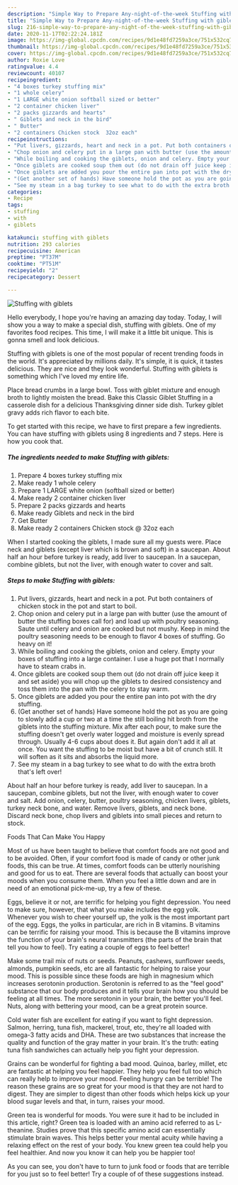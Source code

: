 ```yaml
---
description: "Simple Way to Prepare Any-night-of-the-week Stuffing with giblets"
title: "Simple Way to Prepare Any-night-of-the-week Stuffing with giblets"
slug: 216-simple-way-to-prepare-any-night-of-the-week-stuffing-with-giblets
date: 2020-11-17T02:22:24.181Z
image: https://img-global.cpcdn.com/recipes/9d1e48fd7259a3ce/751x532cq70/stuffing-with-giblets-recipe-main-photo.jpg
thumbnail: https://img-global.cpcdn.com/recipes/9d1e48fd7259a3ce/751x532cq70/stuffing-with-giblets-recipe-main-photo.jpg
cover: https://img-global.cpcdn.com/recipes/9d1e48fd7259a3ce/751x532cq70/stuffing-with-giblets-recipe-main-photo.jpg
author: Roxie Love
ratingvalue: 4.4
reviewcount: 40107
recipeingredient:
- "4 boxes turkey stuffing mix"
- "1 whole celery"
- "1 LARGE white onion softball sized or better"
- "2 container chicken liver"
- "2 packs gizzards and hearts"
- " Giblets and neck in the bird"
- " Butter"
- "2 containers Chicken stock  32oz each"
recipeinstructions:
- "Put livers, gizzards, heart and neck in a pot. Put both containers of chicken stock in the pot and start to boil."
- "Chop onion and celery put in a large pan with butter (use the amount of butter the stuffing boxes call for) and load up with poultry seasoning. Saute until celery and onion are cooked but not mushy. Keep in mind the poultry seasoning needs to be enough to flavor 4 boxes of stuffing. Go heavy on it!"
- "While boiling and cooking the giblets, onion and celery. Empty your boxes of stuffing into a large container. I use a huge pot that I normally have to steam crabs in."
- "Once giblets are cooked soup them out (do not drain off juice keep it and set aside) you will chop up the giblets to desired consistency and toss them into the pan with the celery to stay warm."
- "Once giblets are added you pour the entire pan into pot with the dry stuffing."
- "(Get another set of hands) Have someone hold the pot as you are going to slowly add a cup or two at a time the still boiling hit broth from the giblets into the stuffing mixture. Mix after each pour, to make sure the stuffing doesn&#39;t get overly water logged and moisture is evenly spread through. Usually 4-6 cups about does it. But again don&#39;t add it all at once. You want the stuffing to be moist but have a bit of crunch still. It will soften as it sits and absorbs the liquid more."
- "See my steam in a bag turkey to see what to do with the extra broth that&#39;s left over!"
categories:
- Recipe
tags:
- stuffing
- with
- giblets

katakunci: stuffing with giblets 
nutrition: 293 calories
recipecuisine: American
preptime: "PT37M"
cooktime: "PT51M"
recipeyield: "2"
recipecategory: Dessert

---
```



![Stuffing with giblets](https://img-global.cpcdn.com/recipes/9d1e48fd7259a3ce/751x532cq70/stuffing-with-giblets-recipe-main-photo.jpg)

Hello everybody, I hope you're having an amazing day today. Today, I will show you a way to make a special dish, stuffing with giblets. One of my favorites food recipes. This time, I will make it a little bit unique. This is gonna smell and look delicious.

Stuffing with giblets is one of the most popular of recent trending foods in the world. It's appreciated by millions daily. It's simple, it is quick, it tastes delicious. They are nice and they look wonderful. Stuffing with giblets is something which I've loved my entire life.

Place bread crumbs in a large bowl. Toss with giblet mixture and enough broth to lightly moisten the bread. Bake this Classic Giblet Stuffing in a casserole dish for a delicious Thanksgiving dinner side dish. Turkey giblet gravy adds rich flavor to each bite.


To get started with this recipe, we have to first prepare a few ingredients. You can have stuffing with giblets using 8 ingredients and 7 steps. Here is how you cook that.

<!--inarticleads1-->

##### The ingredients needed to make Stuffing with giblets:

1. Prepare 4 boxes turkey stuffing mix
1. Make ready 1 whole celery
1. Prepare 1 LARGE white onion (softball sized or better)
1. Make ready 2 container chicken liver
1. Prepare 2 packs gizzards and hearts
1. Make ready  Giblets and neck in the bird
1. Get  Butter
1. Make ready 2 containers Chicken stock @ 32oz each


When I started cooking the giblets, I made sure all my guests were. Place neck and giblets (except liver which is brown and soft) in a saucepan. About half an hour before turkey is ready, add liver to saucepan. In a saucepan, combine giblets, but not the liver, with enough water to cover and salt. 

<!--inarticleads2-->

##### Steps to make Stuffing with giblets:

1. Put livers, gizzards, heart and neck in a pot. Put both containers of chicken stock in the pot and start to boil.
1. Chop onion and celery put in a large pan with butter (use the amount of butter the stuffing boxes call for) and load up with poultry seasoning. Saute until celery and onion are cooked but not mushy. Keep in mind the poultry seasoning needs to be enough to flavor 4 boxes of stuffing. Go heavy on it!
1. While boiling and cooking the giblets, onion and celery. Empty your boxes of stuffing into a large container. I use a huge pot that I normally have to steam crabs in.
1. Once giblets are cooked soup them out (do not drain off juice keep it and set aside) you will chop up the giblets to desired consistency and toss them into the pan with the celery to stay warm.
1. Once giblets are added you pour the entire pan into pot with the dry stuffing.
1. (Get another set of hands) Have someone hold the pot as you are going to slowly add a cup or two at a time the still boiling hit broth from the giblets into the stuffing mixture. Mix after each pour, to make sure the stuffing doesn&#39;t get overly water logged and moisture is evenly spread through. Usually 4-6 cups about does it. But again don&#39;t add it all at once. You want the stuffing to be moist but have a bit of crunch still. It will soften as it sits and absorbs the liquid more.
1. See my steam in a bag turkey to see what to do with the extra broth that&#39;s left over!


About half an hour before turkey is ready, add liver to saucepan. In a saucepan, combine giblets, but not the liver, with enough water to cover and salt. Add onion, celery, butter, poultry seasoning, chicken livers, giblets, turkey neck bone, and water. Remove livers, giblets, and neck bone. Discard neck bone, chop livers and giblets into small pieces and return to stock. 

Foods That Can Make You Happy


Most of us have been taught to believe that comfort foods are not good and to be avoided. Often, if your comfort food is made of candy or other junk foods, this can be true. At times, comfort foods can be utterly nourishing and good for us to eat. There are several foods that actually can boost your moods when you consume them. When you feel a little down and are in need of an emotional pick-me-up, try a few of these.

Eggs, believe it or not, are terrific for helping you fight depression. You need to make sure, however, that what you make includes the egg yolk. Whenever you wish to cheer yourself up, the yolk is the most important part of the egg. Eggs, the yolks in particular, are rich in B vitamins. B vitamins can be terrific for raising your mood. This is because the B vitamins improve the function of your brain's neural transmitters (the parts of the brain that tell you how to feel). Try eating a couple of eggs to feel better!

Make some trail mix of nuts or seeds. Peanuts, cashews, sunflower seeds, almonds, pumpkin seeds, etc are all fantastic for helping to raise your mood. This is possible since these foods are high in magnesium which increases serotonin production. Serotonin is referred to as the "feel good" substance that our body produces and it tells your brain how you should be feeling at all times. The more serotonin in your brain, the better you'll feel. Nuts, along with bettering your mood, can be a great protein source.

Cold water fish are excellent for eating if you want to fight depression. Salmon, herring, tuna fish, mackerel, trout, etc, they're all loaded with omega-3 fatty acids and DHA. These are two substances that increase the quality and function of the gray matter in your brain. It's the truth: eating tuna fish sandwiches can actually help you fight your depression. 

Grains can be wonderful for fighting a bad mood. Quinoa, barley, millet, etc are fantastic at helping you feel happier. They help you feel full too which can really help to improve your mood. Feeling hungry can be terrible! The reason these grains are so great for your mood is that they are not hard to digest. They are simpler to digest than other foods which helps kick up your blood sugar levels and that, in turn, raises your mood.

Green tea is wonderful for moods. You were sure it had to be included in this article, right? Green tea is loaded with an amino acid referred to as L-theanine. Studies prove that this specific amino acid can essentially stimulate brain waves. This helps better your mental acuity while having a relaxing effect on the rest of your body. You knew green tea could help you feel healthier. And now you know it can help you be happier too!

As you can see, you don't have to turn to junk food or foods that are terrible for you just so to feel better! Try  a  couple of  of  these  suggestions  instead.

